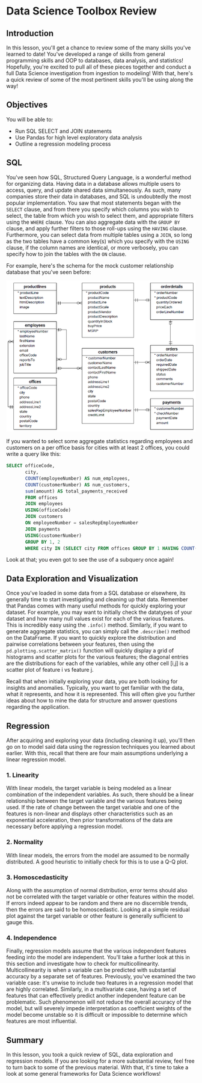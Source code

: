 
# Data Science Toolbox Review

## Introduction 

In this lesson, you'll get a chance to review some of the many skills you've learned to date! You've developed a range of skills from general programming skills and OOP to databases, data analysis, and statistics! Hopefully, you're excited to pull all of these pieces together and conduct a full Data Science investigation from ingestion to modeling! With that, here's a quick review of some of the most pertinent skills you'll be using along the way!

## Objectives

You will be able to:

* Run SQL SELECT and JOIN statements 
* Use Pandas for high level exploratory data analysis 
* Outline a regression modeling process 

## SQL

You've seen how SQL, Structured Query Language, is a wonderful method for organizing data. Having data in a database allows multiple users to access, query, and update shared data simultaneously. As such, many companies store their data in databases, and SQL is undoubtedly the most popular implementation. You saw that most statements began with the `SELECT` clause, and from there you specify which columns you wish to select, the table from which you wish to select them, and appropriate filters using the `WHERE` clause. You can also aggregate data with the `GROUP BY` clause, and apply further filters to those roll-ups using the `HAVING` clause. Furthermore, you can select data from multiple tables using a `JOIN`, so long as the two tables have a common key(s) which you specify with the `USING` clause, if the column names are identical, or more verbosely, you can specify how to join the tables with the `ON` clause. 

For example, here's the schema for the mock customer relationship database that you've seen before: 


<img src='images/Database-Schema.png' width=550>

If you wanted to select some aggregate statistics regarding employees and customers on a per office basis for cities with at least 2 offices, you could write a query like this:  

```SQL
SELECT officeCode,
       city,
       COUNT(employeeNumber) AS num_employees,
       COUNT(customerNumber) AS num_customers,
       sum(amount) AS total_payments_received
       FROM offices
       JOIN employees
       USING(officeCode)
       JOIN customers
       ON employeeNumber = salesRepEmployeeNumber
       JOIN payments
       USING(customerNumber)
       GROUP BY 1, 2
       WHERE city IN (SELECT city FROM offices GROUP BY 1 HAVING COUNT(*)>1);
```

Look at that; you even got to see the use of a subquery once again!
       

## Data Exploration and Visualization

Once you've loaded in some data from a SQL database or elsewhere, its generally time to start investigating and cleaning up that data. Remember that Pandas comes with many useful methods for quickly exploring your dataset. For example, you may want to initially check the datatypes of your dataset and how many null values exist for each of the various features. This is incredibly easy using the `.info()` method. Similarly, if you want to generate aggregate statistics, you can simply call the `.describe()` method on the DataFrame. If you want to quickly explore the distribution and pairwise correlations between your features, then using the `pd.plotting.scatter_matrix()` function will quickly display a grid of histograms and scatter plots for the various features; the diagonal entries are the distributions for each of the variables, while any other cell [i,j] is a scatter plot of feature i vs feature j.  

Recall that when initially exploring your data, you are both looking for insights and anomalies. Typically, you want to get familiar with the data, what it represents, and how it is represented. This will often give you further ideas about how to mine the data for structure and answer questions regarding the application.

## Regression

After acquiring and exploring your data (including cleaning it up), you'll then go on to model said data using the regression techniques you learned about earlier. With this, recall that there are four main assumptions underlying a linear regression model.

### 1. Linearity

With linear models, the target variable is being modeled as a linear combination of the independent variables. As such, there should be a linear relationship between the target variable and the various features being used. If the rate of change between the target variable and one of the features is non-linear and displays other characteristics such as an exponential acceleration, then prior transformations of the data are necessary before applying a regression model. 


### 2. Normality

With linear models, the errors from the model are assumed to be normally distributed. A good heuristic to initially check for this is to use a Q-Q plot. 

### 3. Homoscedasticity

Along with the assumption of normal distribution, error terms should also not be correlated with the target variable or other features within the model. If errors indeed appear to be random and there are no discernible trends, then the errors are said to be homoscedastic. Looking at a simple residual plot against the target variable or other feature is generally sufficient to gauge this.

### 4. Independence

Finally, regression models assume that the various independent features feeding into the model are independent. You'll take a further look at this in this section and investigate how to check for multicollinearity. Multicollinearity is when a variable can be predicted with substantial accuracy by a separate set of features. Previously, you've examined the two variable case: it's unwise to include two features in a regression model that are highly correlated. Similarly, in a multivariate case, having a set of features that can effectively predict another independent feature can be problematic. Such phenomenon will not reduce the overall accuracy of the model, but will severely impede interpretation as coefficient weights of the model become unstable so it is difficult or impossible to determine which features are most influential.


## Summary

In this lesson, you took a quick review of SQL, data exploration and regression models. If you are looking for a more substantial review, feel free to turn back to some of the previous material. With that, it's time to take a look at some general frameworks for Data Science workflows!
